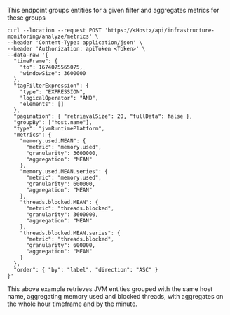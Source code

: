 This endpoint groups entities for a given filter and aggregates metrics for these groups

```
curl --location --request POST 'https://<Host>/api/infrastructure-monitoring/analyze/metrics' \
--header 'Content-Type: application/json' \
--header 'Authorization: apiToken <Token>' \
--data-raw '{
  "timeFrame": {
    "to": 1674075565075,
    "windowSize": 3600000
  },
  "tagFilterExpression": {
    "type": "EXPRESSION",
    "logicalOperator": "AND",
    "elements": []
  },
  "pagination": { "retrievalSize": 20, "fullData": false },
  "groupBy": ["host.name"],
  "type": "jvmRuntimePlatform",
  "metrics": {
    "memory.used.MEAN": {
      "metric": "memory.used",
      "granularity": 3600000,
      "aggregation": "MEAN"
    },
    "memory.used.MEAN.series": {
      "metric": "memory.used",
      "granularity": 600000,
      "aggregation": "MEAN"
    },
    "threads.blocked.MEAN": {
      "metric": "threads.blocked",
      "granularity": 3600000,
      "aggregation": "MEAN"
    },
    "threads.blocked.MEAN.series": {
      "metric": "threads.blocked",
      "granularity": 600000,
      "aggregation": "MEAN"
    }
  },
  "order": { "by": "label", "direction": "ASC" }
}'
```
This above example retrieves JVM entities grouped with the same host name, aggregating memory used and blocked threads, with aggregates on the whole hour timeframe and by the minute.
